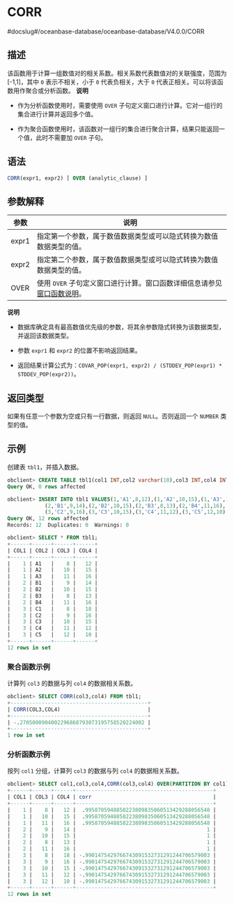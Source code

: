 CORR 
=========================
#docslug#/oceanbase-database/oceanbase-database/V4.0.0/CORR


描述 
-----------------------

该函数用于计算一组数值对的相关系数。相关系数代表数值对的关联强度，范围为 \[-1,1\]，其中 `0` 表示不相关，小于 `0` 代表负相关，大于 `0` 代表正相关。可以将该函数用作聚合或分析函数。
**说明**



* 作为分析函数使用时，需要使用 `OVER` 子句定义窗口进行计算。它对一组行的集合进行计算并返回多个值。

  

* 作为聚合函数使用时，该函数对一组行的集合进行聚合计算，结果只能返回一个值，此时不需要加 `OVER` 子句。

  




语法 
-----------------------

```sql
CORR(expr1, expr2) [ OVER (analytic_clause) ]
```



参数解释 
-------------------------



|  参数   |                                           说明                                            |
|-------|-----------------------------------------------------------------------------------------|
| expr1 | 指定第一个参数，属于数值数据类型或可以隐式转换为数值数据类型的值。                                                       |
| expr2 | 指定第二个参数，属于数值数据类型或可以隐式转换为数值数据类型的值。                                                       |
| OVER  | 使用 `OVER` 子句定义窗口进行计算。窗口函数详细信息请参见 [窗口函数说明](../4.analysis-functions-2/1.window-function-description.md)。 |


**说明**



* 数据库确定具有最高数值优先级的参数，将其余参数隐式转换为该数据类型，并返回该数据类型。

  

* 参数 `expr1` 和 `expr2` 的位置不影响返回结果。

  

* 返回结果计算公式为：`COVAR_POP(expr1, expr2) / (STDDEV_POP(expr1) * STDDEV_POP(expr2))`。

  




返回类型 
-------------------------

如果有任意一个参数为空或只有一行数据，则返回 `NULL`。否则返回一个 `NUMBER` 类型的值。

示例 
-----------------------

创建表 `tbl1`，并插入数据。

```sql
obclient> CREATE TABLE tbl1(col1 INT,col2 varchar(10),col3 INT,col4 INT);
Query OK, 0 rows affected

obclient> INSERT INTO tbl1 VALUES(1,'A1',8,12),(1,'A2',10,15),(1,'A3',11,16),
            (2,'B1',9,14),(2,'B2',10,15),(2,'B3',8,13),(2,'B4',11,16),(3,'C1',8,18),
            (3,'C2',9,16),(3,'C3',10,15),(3,'C4',11,12),(3,'C5',12,10);
Query OK, 12 rows affected
Records: 12  Duplicates: 0  Warnings: 0

obclient> SELECT * FROM tbl1;
+------+------+------+------+
| COL1 | COL2 | COL3 | COL4 |
+------+------+------+------+
|    1 | A1   |    8 |   12 |
|    1 | A2   |   10 |   15 |
|    1 | A3   |   11 |   16 |
|    2 | B1   |    9 |   14 |
|    2 | B2   |   10 |   15 |
|    2 | B3   |    8 |   13 |
|    2 | B4   |   11 |   16 |
|    3 | C1   |    8 |   18 |
|    3 | C2   |    9 |   16 |
|    3 | C3   |   10 |   15 |
|    3 | C4   |   11 |   12 |
|    3 | C5   |   12 |   10 |
+------+------+------+------+
12 rows in set
```



### 聚合函数示例 

计算列 `col3` 的数据与列 `col4` 的数据相关系数。

```sql
obclient> SELECT CORR(col3,col4) FROM tbl1;
+--------------------------------------------+
| CORR(COL3,COL4)                            |
+--------------------------------------------+
| -.2705008904002296868793073195758520224002 |
+--------------------------------------------+
1 row in set
```



### 分析函数示例 

按列 `col1` 分组，计算列 `col3` 的数据与列 `col4` 的数据相关系数。

```sql
obclient> SELECT col1,col3,col4,CORR(col3,col4) OVER(PARTITION BY col1) "corr" FROM tbl1;
+------+------+------+--------------------------------------------+
| COL1 | COL3 | COL4 | corr                                       |
+------+------+------+--------------------------------------------+
|    1 |    8 |   12 |  .9958705948858223809835060513429288056548 |
|    1 |   10 |   15 |  .9958705948858223809835060513429288056548 |
|    1 |   11 |   16 |  .9958705948858223809835060513429288056548 |
|    2 |    9 |   14 |                                          1 |
|    2 |   10 |   15 |                                          1 |
|    2 |    8 |   13 |                                          1 |
|    2 |   11 |   16 |                                          1 |
|    3 |    8 |   18 | -.9901475429766743091532731291244706579003 |
|    3 |    9 |   16 | -.9901475429766743091532731291244706579003 |
|    3 |   10 |   15 | -.9901475429766743091532731291244706579003 |
|    3 |   11 |   12 | -.9901475429766743091532731291244706579003 |
|    3 |   12 |   10 | -.9901475429766743091532731291244706579003 |
+------+------+------+--------------------------------------------+
12 rows in set
```


